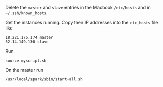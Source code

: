 Delete the `master` and `slave` entries in the Macbook `/etc/hosts` and in
`~/.ssh/known_hosts`.

Get the instances running. Copy their IP addresses into the `etc_hosts` file
like

    18.221.175.174 master
    52.14.149.130 slave

Run

    source myscript.sh

On the master run

    /usr/local/spark/sbin/start-all.sh
